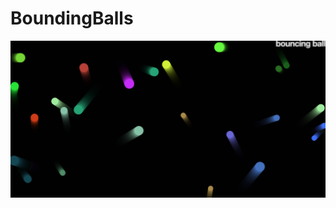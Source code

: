 # BoundingBalls
![alt text](https://github.com/VizzzHu/BoundingBalls/blob/master/Screen%20Shot%202018-06-16%20at%201.56.35%20PM.png)
